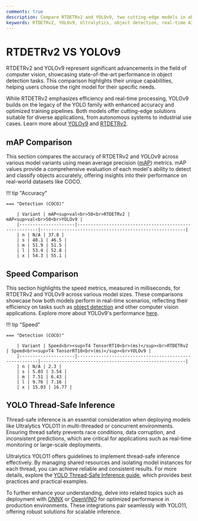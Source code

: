 ```yaml
---
comments: true
description: Compare RTDETRv2 and YOLOv9, two cutting-edge models in object detection and real-time AI. Explore their performance, efficiency, and suitability for edge AI and computer vision applications.
keywords: RTDETRv2, YOLOv9, Ultralytics, object detection, real-time AI, edge AI, computer vision
---
```


# RTDETRv2 VS YOLOv9

RTDETRv2 and YOLOv9 represent significant advancements in the field of computer vision, showcasing state-of-the-art performance in object detection tasks. This comparison highlights their unique capabilities, helping users choose the right model for their specific needs.

While RTDETRv2 emphasizes efficiency and real-time processing, YOLOv9 builds on the legacy of the YOLO family with enhanced accuracy and optimized training pipelines. Both models offer cutting-edge solutions suitable for diverse applications, from autonomous systems to industrial use cases. Learn more about [YOLOv9](https://docs.ultralytics.com/models/yolov8/) and [RTDETRv2](https://www.ultralytics.com/blog/ultralytics-yolo11-has-arrived-redefine-whats-possible-in-ai).


## mAP Comparison

This section compares the accuracy of RTDETRv2 and YOLOv9 across various model variants using mean average precision ([mAP](https://www.ultralytics.com/glossary/mean-average-precision-map)) metrics. mAP values provide a comprehensive evaluation of each model's ability to detect and classify objects accurately, offering insights into their performance on real-world datasets like COCO.


!!! tip "Accuracy"

	=== "Detection (COCO)"

		| Variant | mAP<sup>val<br>50<br>RTDETRv2 | mAP<sup>val<br>50<br>YOLOv9 |
		|---------------------|-------------------------------------------------------|-------------------------------------------------------|
		| n | N/A | 37.8 |
		| s | 48.1 | 46.5 |
		| m | 51.9 | 51.5 |
		| l | 53.4 | 52.8 |
		| x | 54.3 | 55.1 |
		

## Speed Comparison

This section highlights the speed metrics, measured in milliseconds, for RTDETRv2 and YOLOv9 across various model sizes. These comparisons showcase how both models perform in real-time scenarios, reflecting their efficiency on tasks such as [object detection](https://www.ultralytics.com/glossary/object-detection) and other computer vision applications. Explore more about YOLOv9's performance [here](https://docs.ultralytics.com/models/yolov9/).


!!! tip "Speed"

	=== "Detection (COCO)"

		| Variant | Speed<br><sup>T4 TensorRT10<br>(ms)</sup><br>RTDETRv2 | Speed<br><sup>T4 TensorRT10<br>(ms)</sup><br>YOLOv9 |
		|---------------------|-------------------------------------------------------|-------------------------------------------------------|
		| n | N/A | 2.3 |
		| s | 5.03 | 3.54 |
		| m | 7.51 | 6.43 |
		| l | 9.76 | 7.16 |
		| x | 15.03 | 16.77 |

## YOLO Thread-Safe Inference

Thread-safe inference is an essential consideration when deploying models like Ultralytics YOLO11 in multi-threaded or concurrent environments. Ensuring thread safety prevents race conditions, data corruption, and inconsistent predictions, which are critical for applications such as real-time monitoring or large-scale deployments.

Ultralytics YOLO11 offers guidelines to implement thread-safe inference effectively. By managing shared resources and isolating model instances for each thread, you can achieve reliable and consistent results. For more details, explore the [YOLO Thread-Safe Inference guide](https://docs.ultralytics.com/guides/yolo-thread-safe-inference/), which provides best practices and practical examples.

To further enhance your understanding, delve into related topics such as deployment with [ONNX](https://docs.ultralytics.com/integrations/onnx/) or [OpenVINO](https://docs.ultralytics.com/integrations/openvino/) for optimized performance in production environments. These integrations pair seamlessly with YOLO11, offering robust solutions for scalable inference.
